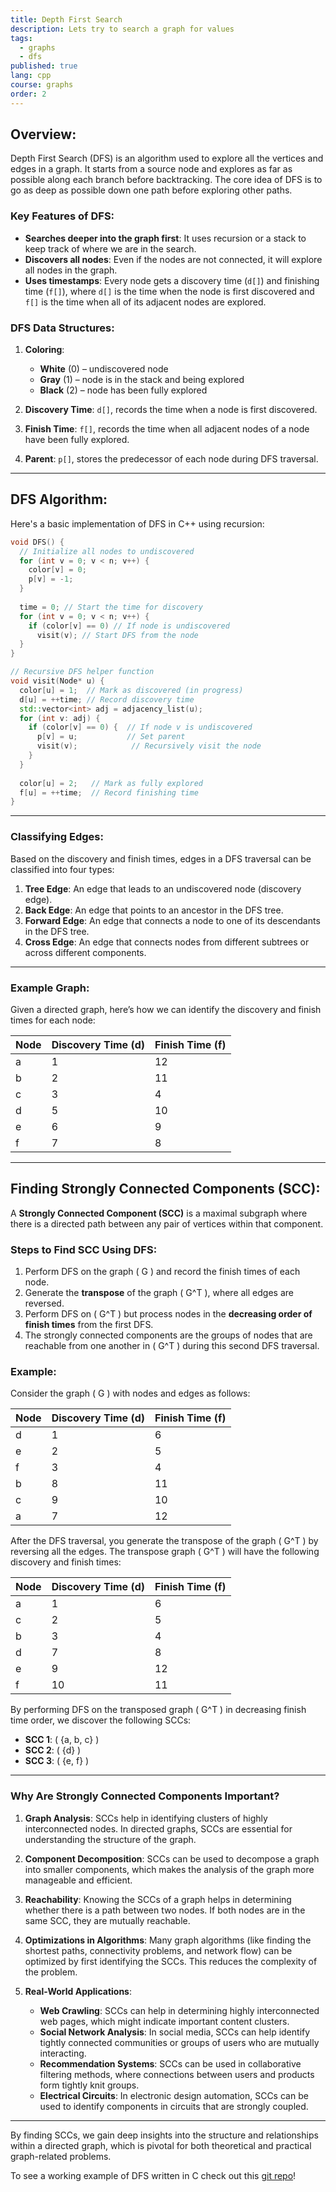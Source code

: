 ```yaml
---
title: Depth First Search
description: Lets try to search a graph for values
tags:
  - graphs
  - dfs
published: true
lang: cpp
course: graphs
order: 2
---
```

## Overview:

Depth First Search (DFS) is an algorithm used to explore all the vertices and edges in a graph. It starts from a source node and explores as far as possible along each branch before backtracking. The core idea of DFS is to go as deep as possible down one path before exploring other paths.

### Key Features of DFS:

- **Searches deeper into the graph first**: It uses recursion or a stack to keep track of where we are in the search.
- **Discovers all nodes**: Even if the nodes are not connected, it will explore all nodes in the graph.
- **Uses timestamps**: Every node gets a discovery time (`d[]`) and finishing time (`f[]`), where `d[]` is the time when the node is first discovered and `f[]` is the time when all of its adjacent nodes are explored.

### DFS Data Structures:

1. **Coloring**: 
   - **White** (0) – undiscovered node
   - **Gray** (1) – node is in the stack and being explored
   - **Black** (2) – node has been fully explored

2. **Discovery Time**: `d[]`, records the time when a node is first discovered.
3. **Finish Time**: `f[]`, records the time when all adjacent nodes of a node have been fully explored.
4. **Parent**: `p[]`, stores the predecessor of each node during DFS traversal.

---

## DFS Algorithm:

Here's a basic implementation of DFS in C++ using recursion:

```cpp
void DFS() {
  // Initialize all nodes to undiscovered
  for (int v = 0; v < n; v++) {
    color[v] = 0;
    p[v] = -1;
  }
  
  time = 0; // Start the time for discovery
  for (int v = 0; v < n; v++) {
    if (color[v] == 0) // If node is undiscovered
      visit(v); // Start DFS from the node
  }
}

// Recursive DFS helper function
void visit(Node* u) {
  color[u] = 1;  // Mark as discovered (in progress)
  d[u] = ++time; // Record discovery time
  std::vector<int> adj = adjacency_list(u);
  for (int v: adj) {
    if (color[v] == 0) {  // If node v is undiscovered
      p[v] = u;           // Set parent
      visit(v);            // Recursively visit the node
    }
  }
  
  color[u] = 2;   // Mark as fully explored
  f[u] = ++time;  // Record finishing time
}
```

---

### Classifying Edges:

Based on the discovery and finish times, edges in a DFS traversal can be classified into four types:

1. **Tree Edge**: An edge that leads to an undiscovered node (discovery edge).
2. **Back Edge**: An edge that points to an ancestor in the DFS tree.
3. **Forward Edge**: An edge that connects a node to one of its descendants in the DFS tree.
4. **Cross Edge**: An edge that connects nodes from different subtrees or across different components.

---

### Example Graph:

Given a directed graph, here’s how we can identify the discovery and finish times for each node:

| Node | Discovery Time (d) | Finish Time (f) |
| ---- | ------------------ | --------------- |
| a    | 1                  | 12              |
| b    | 2                  | 11              |
| c    | 3                  | 4               |
| d    | 5                  | 10              |
| e    | 6                  | 9               |
| f    | 7                  | 8               |

---

## Finding Strongly Connected Components (SCC):

A **Strongly Connected Component (SCC)** is a maximal subgraph where there is a directed path between any pair of vertices within that component.

### Steps to Find SCC Using DFS:

1. Perform DFS on the graph \( G \) and record the finish times of each node.
2. Generate the **transpose** of the graph \( G^T \), where all edges are reversed.
3. Perform DFS on \( G^T \) but process nodes in the **decreasing order of finish times** from the first DFS.
4. The strongly connected components are the groups of nodes that are reachable from one another in \( G^T \) during this second DFS traversal.

### Example:

Consider the graph \( G \) with nodes and edges as follows:

| Node | Discovery Time (d) | Finish Time (f) |
| ---- | ------------------ | --------------- |
| d    | 1                  | 6               |
| e    | 2                  | 5               |
| f    | 3                  | 4               |
| b    | 8                  | 11              |
| c    | 9                  | 10              |
| a    | 7                  | 12              |

After the DFS traversal, you generate the transpose of the graph \( G^T \) by reversing all the edges. The transpose graph \( G^T \) will have the following discovery and finish times:

| Node | Discovery Time (d) | Finish Time (f) |
| ---- | ------------------ | --------------- |
| a    | 1                  | 6               |
| c    | 2                  | 5               |
| b    | 3                  | 4               |
| d    | 7                  | 8               |
| e    | 9                  | 12              |
| f    | 10                 | 11              |

By performing DFS on the transposed graph \( G^T \) in decreasing finish time order, we discover the following SCCs:

- **SCC 1**: \( \{a, b, c\} \)
- **SCC 2**: \( \{d\} \)
- **SCC 3**: \( \{e, f\} \)

---

### Why Are Strongly Connected Components Important?

1. **Graph Analysis**: SCCs help in identifying clusters of highly interconnected nodes. In directed graphs, SCCs are essential for understanding the structure of the graph.
   
2. **Component Decomposition**: SCCs can be used to decompose a graph into smaller components, which makes the analysis of the graph more manageable and efficient.

3. **Reachability**: Knowing the SCCs of a graph helps in determining whether there is a path between two nodes. If both nodes are in the same SCC, they are mutually reachable.

4. **Optimizations in Algorithms**: Many graph algorithms (like finding the shortest paths, connectivity problems, and network flow) can be optimized by first identifying the SCCs. This reduces the complexity of the problem.

5. **Real-World Applications**:
   - **Web Crawling**: SCCs can help in determining highly interconnected web pages, which might indicate important content clusters.
   - **Social Network Analysis**: In social media, SCCs can help identify tightly connected communities or groups of users who are mutually interacting.
   - **Recommendation Systems**: SCCs can be used in collaborative filtering methods, where connections between users and products form tightly knit groups.
   - **Electrical Circuits**: In electronic design automation, SCCs can be used to identify components in circuits that are strongly coupled.

---

By finding SCCs, we gain deep insights into the structure and relationships within a directed graph, which is pivotal for both theoretical and practical graph-related problems. 

To see a working example of DFS written in C check out this [git repo](https://github.com/ethanokamura/dsa/tree/main/graphs/dfs/c)!